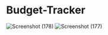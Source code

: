# Budget-Tracker

![Screenshot (178)](https://user-images.githubusercontent.com/57572182/81763907-2b863b80-9485-11ea-8e6a-f218eb7147ef.png)
![Screenshot (177)](https://user-images.githubusercontent.com/57572182/81763910-2cb76880-9485-11ea-91d7-640031fe761b.png)
